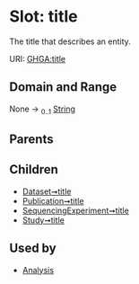 
# Slot: title


The title that describes an entity.

URI: [GHGA:title](https://w3id.org/GHGA/title)


## Domain and Range

None &#8594;  <sub>0..1</sub> [String](types/String.md)

## Parents


## Children

 *  [Dataset➞title](Dataset_title.md)
 *  [Publication➞title](Publication_title.md)
 *  [SequencingExperiment➞title](SequencingExperiment_title.md)
 *  [Study➞title](Study_title.md)

## Used by

 * [Analysis](Analysis.md)
